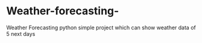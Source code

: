 # Weather-forecasting-
Weather Forecasting python simple project which can show weather data of 5 next days 
